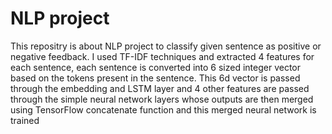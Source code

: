 # NLP project
This repositry is about NLP project to classify given sentence as positive or negative feedback. I used TF-IDF techniques and extracted 4 features for each sentence, each sentence is converted into 6 sized integer vector based on the tokens present in the sentence. This 6d vector is passed through the embedding and LSTM layer and 4 other features are passed through the simple neural network layers whose outputs are then merged using TensorFlow concatenate function and this merged neural network is trained
